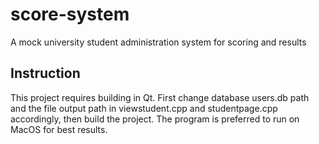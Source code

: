 # score-system
A mock university student administration system for scoring and results

<h2>Instruction</h2>
This project requires building in Qt. First change database users.db path and the file output path in viewstudent.cpp and studentpage.cpp accordingly, then build the project. The program is preferred to run on MacOS for best results.
